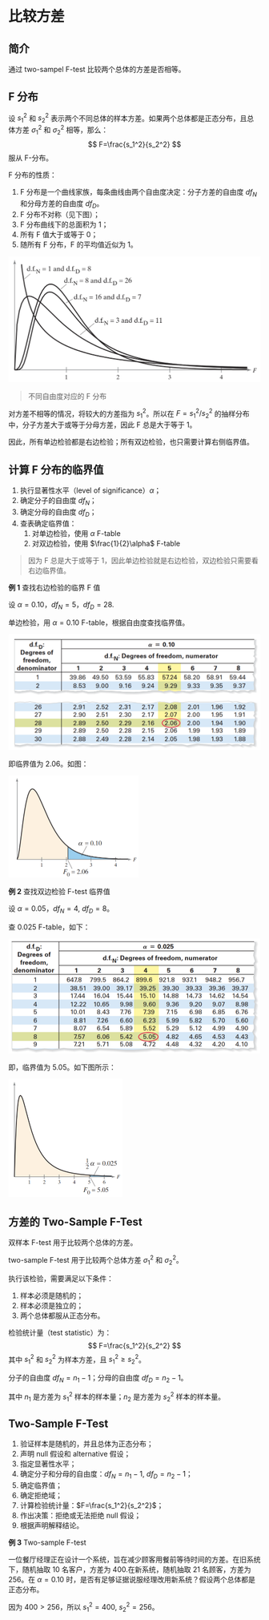 # 比较方差

## 简介

通过 two-sampel F-test 比较两个总体的方差是否相等。

## F 分布

设 $s_1^2$ 和 $s_2^2$ 表示两个不同总体的样本方差。如果两个总体都是正态分布，且总体方差 $\sigma_1^2$ 和 $\sigma_2^2$ 相等，那么：
$$
F=\frac{s_1^2}{s_2^2}
$$
服从 F-分布。

F 分布的性质：

1. F 分布是一个曲线家族，每条曲线由两个自由度决定：分子方差的自由度 $df_N$ 和分母方差的自由度 $df_D$。
2. F 分布不对称（见下图）；
3. F 分布曲线下的总面积为 1；
4. 所有 F 值大于或等于 0；
5. 随所有 F 分布，F 的平均值近似为 1。

<img src="./images/image-20240606184711375.png" alt="image-20240606184711375" style="zoom: 50%;" />

> 不同自由度对应的 F 分布

对方差不相等的情况，将较大的方差指为 $s_1^2$。所以在 $F=s_1^2/s_2^2$ 的抽样分布中，分子方差大于或等于分母方差，因此 F 总是大于等于 1。

因此，所有单边检验都是右边检验；所有双边检验，也只需要计算右侧临界值。

## 计算 F 分布的临界值

1. 执行显著性水平（level of significance）$\alpha$；
2. 确定分子的自由度 $df_N$；
3. 确定分母的自由度 $df_D$；
4. 查表确定临界值：
   1. 对单边检验，使用 $\alpha$ F-table
   2. 对双边检验，使用 $\frac{1}{2}\alpha$ F-table

> 因为 F 总是大于或等于 1，因此单边检验就是右边检验，双边检验只需要看右边临界值。

**例 1** 查找右边检验的临界 F 值

设 $\alpha=0.10$，$df_N=5$，$df_D=28$.

单边检验，用 $\alpha=0.10$ F-table，根据自由度查找临界值。

<img src="./images/image-20240606190942914.png" alt="image-20240606190942914" style="zoom:50%;" />

即临界值为 2.06。如图：

<img src="./images/image-20240606191252383.png" alt="image-20240606191252383" style="zoom:50%;" />

**例 2** 查找双边检验 F-test 临界值

设 $\alpha=0.05$，$df_N=4$, $df_D=8$。

查 0.025 F-table，如下：

<img src="./images/image-20240606191519063.png" alt="image-20240606191519063" style="zoom:50%;" />

即，临界值为 5.05。如下图所示：

<img src="./images/image-20240606191911554.png" alt="image-20240606191911554" style="zoom:50%;" />

## 方差的 Two-Sample F-Test

双样本 F-test 用于比较两个总体的方差。

two-sample F-test 用于比较两个总体方差 $\sigma_1^2$ 和 $\sigma_2^2$。

执行该检验，需要满足以下条件：

1. 样本必须是随机的；
2. 样本必须是独立的；
3. 两个总体都服从正态分布。

检验统计量（test statistic）为：
$$
F=\frac{s_1^2}{s_2^2}
$$
其中 $s_1^2$ 和 $s_2^2$ 为样本方差，且 $s_1^2\ge s_2^2$​。

分子的自由度 $df_N=n_1-1$；分母的自由度 $df_D=n_2-1$。

其中 $n_1$ 是方差为 $s_1^2$ 样本的样本量；$n_2$ 是方差为 $s_2^2$ 样本的样本量。

## Two-Sample F-Test

1. 验证样本是随机的，并且总体为正态分布；
2. 声明 null 假设和 alternative 假设；
3. 指定显著性水平；
4. 确定分子和分母的自由度：$df_N=n_1-1$, $df_D=n_2-1$；
5. 确定临界值；
6. 确定拒绝域；
7. 计算检验统计量：$F=\frac{s_1^2}{s_2^2}$；
8. 作出决策：拒绝或无法拒绝 null 假设；
9. 根据声明解释结论。

**例 3** Two-sample F-test

一位餐厅经理正在设计一个系统，旨在减少顾客用餐前等待时间的方差。在旧系统下，随机抽取 10 名客户，方差为 400.在新系统，随机抽取 21 名顾客，方差为 256。在 $\alpha=0.10$ 时，是否有足够证据说服经理改用新系统？假设两个总体都是正态分布。

因为 $400 > 256$，所以 $s_1^2=400$, $s_2^2=256$​。

